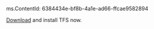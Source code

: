 ms.ContentId: 6384434e-bf8b-4a1e-ad66-ffcae9582894

[Download](https://www.visualstudio.com/downloads/visual-studio-2015-downloads-vs.aspx)
and install TFS now.